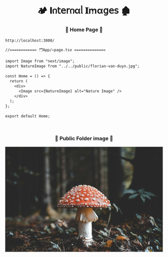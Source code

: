 <h1  align="center" > 🏕️ 𝚰𐓣𝗍𝖾𝗋𐓣αᥣ 𝚰ꭑα𝗀𝖾𝗌 🏚️</h1>

<h3 align="center" > 🐇 Home Page  🦚</h3>

```dash
http://localhost:3000/
```

```TSX
//============ 🗂️App/⚛️page.tsx ============== 

import Image from "next/image";
import NatureImage from "../../public/florian-van-duyn.jpg";

const Home = () => {
  return (
    <div>
      <Image src={NatureImage} alt="Nature Image" />
    </div>
  );
};

export default Home;

```

</br>

<h3 align="center" > 🐇 Public Folder image  🦚</h3>

<img src="./public/florian-van-duyn.jpg" />